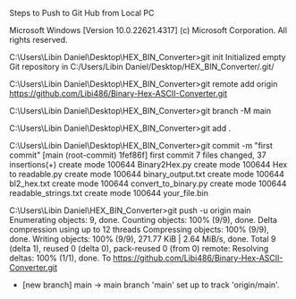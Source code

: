 Steps to Push to Git Hub from Local PC

Microsoft Windows [Version 10.0.22621.4317]
(c) Microsoft Corporation. All rights reserved.

C:\Users\Libin Daniel\Desktop\HEX_BIN_Converter>git init
Initialized empty Git repository in C:/Users/Libin Daniel/Desktop/HEX_BIN_Converter/.git/

C:\Users\Libin Daniel\Desktop\HEX_BIN_Converter>git remote add origin https://github.com/Libi486/Binary-Hex-ASCII-Converter.git

C:\Users\Libin Daniel\Desktop\HEX_BIN_Converter>git branch -M main

C:\Users\Libin Daniel\Desktop\HEX_BIN_Converter>git add .

C:\Users\Libin Daniel\Desktop\HEX_BIN_Converter>git commit -m "first commit"
[main (root-commit) 1fef86f] first commit
 7 files changed, 37 insertions(+)
 create mode 100644 Binary2Hex.py
 create mode 100644 Hex to readable.py
 create mode 100644 binary_output.txt
 create mode 100644 bl2_hex.txt
 create mode 100644 convert_to_binary.py
 create mode 100644 readable_strings.txt
 create mode 100644 your_file.bin

C:\Users\Libin Daniel\HEX_BIN_Converter>git push -u origin main
Enumerating objects: 9, done.
Counting objects: 100% (9/9), done.
Delta compression using up to 12 threads
Compressing objects: 100% (9/9), done.
Writing objects: 100% (9/9), 271.77 KiB | 2.64 MiB/s, done.
Total 9 (delta 1), reused 0 (delta 0), pack-reused 0 (from 0)
remote: Resolving deltas: 100% (1/1), done.
To https://github.com/Libi486/Binary-Hex-ASCII-Converter.git
 * [new branch]      main -> main
branch 'main' set up to track 'origin/main'.
